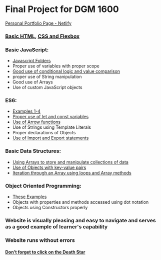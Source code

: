 # Final Project for DGM 1600


[Personal Portfolio Page - Netlify](https://piper-pillar.netlify.com)


### [Basic HTML,](https://github.com/perkypipes/personal-portfolio-tests-complete/blob/master/index.html) [CSS and Flexbox](https://github.com/perkypipes/personal-portfolio-tests-complete/tree/master/styles)

### Basic JavaScript:
* [Javascript Folders](https://github.com/perkypipes/personal-portfolio-tests-complete/tree/master/js)
* Proper use of variables with proper scope
* [Good use of conditional logic and value comparison](https://github.com/perkypipes/personal-portfolio-tests-complete/blob/master/js/pokemon.js)
* proper use of String manipulation
* Good use of Arrays
* Use of custom JavaScript objects

### ES6:
* [Examples 1-4](https://github.com/perkypipes/personal-portfolio-tests-complete/blob/master/js/pokemon.js)
* [Proper use of let and const variables](https://github.com/perkypipes/personal-portfolio-tests-complete/blob/master/js/pokemon.js)
* [Use of Arrow functions](https://github.com/perkypipes/personal-portfolio-tests-complete/blob/master/js/starwars.js)
* Use of Strings using Template Literals
* Proper declarations of Objects
* [Use of Import and Export statements](https://github.com/perkypipes/personal-portfolio-tests-complete/blob/master/js/starwars.js)

### Basic Data Structures:
* [Using Arrays to store and manipulate collections of data](https://github.com/perkypipes/personal-portfolio-tests-complete/blob/master/js/pokemon.js)
* [Use of Objects with key-value pairs](https://github.com/perkypipes/personal-portfolio-tests-complete/blob/master/js/pokemon.js)
* [Iteration through an Array using loops and Array methods](https://github.com/perkypipes/personal-portfolio-tests-complete/blob/master/js/pokemon.js) 

### Object Oriented Programming:
* [These Examples](https://github.com/perkypipes/personal-portfolio-tests-complete/blob/master/js/pokemon.js)
* Objects with properties and methods accessed using dot notation
* Objects using Constructors properly

### Website is visually pleasing and easy to navigate and serves as a good example of learner's capability
### Website runs without errors

#### [Don't forget to click on the Death Star](https://piper-pillar.netlify.com/starwars.html)